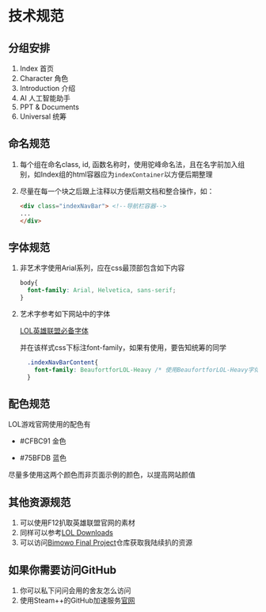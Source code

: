 # 技术规范

## 分组安排

1. Index 首页
2. Character 角色
3. Introduction 介绍
4. AI 人工智能助手
5. PPT & Documents
6. Universal 统筹

## 命名规范

1. 每个组在命名class, id, 函数名称时，使用驼峰命名法，且在名字前加入组别，如Index组的html容器应为`indexContainer`以方便后期整理

2. 尽量在每一个块之后跟上注释以方便后期文档和整合操作，如：

   ```html
   <div class="indexNavBar"> <!--导航栏容器-->
   ...
   </div>
   ```

## 字体规范

1. 非艺术字使用Arial系列，应在css最顶部包含如下内容

   ```css
   body{
     font-family: Arial, Helvetica, sans-serif;
   }
   ```

2. 艺术字参考如下网站中的字体

   [LOL英雄联盟必备字体](https://www.leagueoflegends.com/en-us/league-of-legends-downloads/)

   并在该样式css下标注font-family，如果有使用，要告知统筹的同学

   ```css
     .indexNavBarContent{
       font-family: BeaufortforLOL-Heavy /* 使用BeaufortforLOL-Heavy字体 */
     }
   ```

## 配色规范

LOL游戏官网使用的配色有

- #CFBC91 金色

- #75BFDB 蓝色

尽量多使用这两个颜色而非页面示例的颜色，以提高网站颜值

## 其他资源规范

1. 可以使用F12扒取英雄联盟官网的素材
2. 同样可以参考[LOL Downloads](https://www.leagueoflegends.com/en-us/league-of-legends-downloads/)
3. 可以访问[Bimowo Final Project](https://github.com/aronnaxlin/bimowoFinalProject/tree/main)仓库获取我陆续扒的资源

## 如果你需要访问GitHub

1. 你可以私下问问会用的舍友怎么访问
2. 使用Steam++的GitHub加速服务[官网](https://steampp.net/)